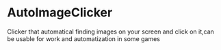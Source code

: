 # AutoImageClicker
Clicker that automatical finding images on your screen and click on it,can be usable for work and automatization in some games
